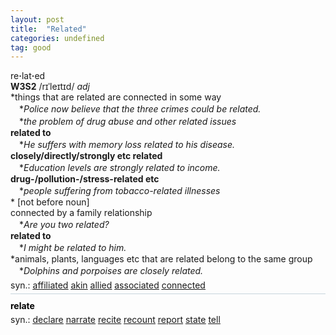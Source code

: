 ```yaml
---
layout: post
title:  "Related"
categories: undefined
tag: good
---
```

<DIV style="MARGIN: 0px 0px 5px">re<B>·</B>lat<B>·</B>ed<BR><B>W3S2</B> /rɪˈleɪtɪd/ <I>adj</I> <BR>*things that are related are connected in some way<BR>　*<I>Police now believe that the three crimes could be related.</I><BR>　*<I>the problem of drug abuse and other related issues</I><BR><B>related to</B><BR>　*<I>He suffers with memory loss related to his disease.</I><BR><B>closely/directly/strongly etc related</B><BR>　*<I>Education levels are strongly related to income.</I><BR><B>drug-/pollution-/stress-related etc</B><BR>　*<I>people suffering from tobacco-related illnesses</I><BR>* [not before noun] <BR>connected by a family relationship<BR>　*<I>Are you two related?</I><BR><B>related to</B><BR>　*<I>I might be related to him.</I><BR>*animals, plants, languages etc that are related belong to the same group<BR>　*<I>Dolphins and porpoises are closely related.</I></DIV>
<DIV style="MARGIN: 0px 0px 5px">
<DIV style="MARGIN: 4px 0px">syn.: <A href="{{ site.baseurl }}/affiliated"><U>affiliated</U></A> <A href="{{ site.baseurl }}/akin"><U>akin</U></A> <A href="{{ site.baseurl }}/allied"><U>allied</U></A> <A href="{{ site.baseurl }}/associated"><U>associated</U></A> <A href="{{ site.baseurl }}/connected"><U>connected</U></A></DIV></DIV></DIV>
<DIV style="BORDER-TOP: #c7d4dc 1px solid; PADDING-BOTTOM: 0px; PADDING-TOP: 5px; PADDING-LEFT: 0px; PADDING-RIGHT: 0px"></DIV>
<DIV style="MARGIN: 5px 0px">
<DIV style="WIDTH: 100%">
<DIV style="FLOAT: left; LINE-HEIGHT: normal"></DIV>
<DIV style="WIDTH: 100%; OVERFLOW-X: hidden">
<DIV style="COLOR: #808080; MARGIN: 0px 0px 5px; LINE-HEIGHT: normal"><SPAN style="FONT-SIZE: 10.5pt; COLOR: #000000; LINE-HEIGHT: normal"><B>relate</B></SPAN> </DIV>
<DIV style="MARGIN: 0px 0px 5px">
<DIV style="MARGIN: 4px 0px">syn.: <A href="{{ site.baseurl }}/declare"><U>declare</U></A> <A href="{{ site.baseurl }}/narrate"><U>narrate</U></A> <A href="{{ site.baseurl }}/recite"><U>recite</U></A> <A href="{{ site.baseurl }}/recount"><U>recount</U></A> <A href="{{ site.baseurl }}/report"><U>report</U></A> <A href="{{ site.baseurl }}/state"><U>state</U></A> <A href="{{ site.baseurl }}/tell"><U>tell</U></A></DIV>
